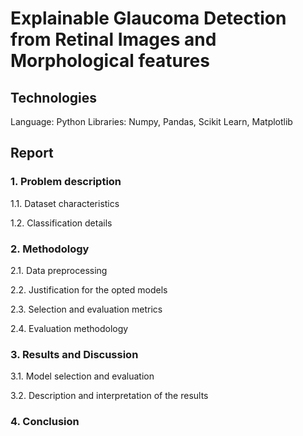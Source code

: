 # Explainable Glaucoma Detection from Retinal Images and Morphological features

## Technologies
Language: Python
Libraries: Numpy, Pandas, Scikit Learn, Matplotlib

## Report

### 1. Problem description 
1.1. Dataset characteristics

1.2. Classification details

### 2. Methodology 
2.1. Data preprocessing 

2.2. Justification for the opted models

2.3. Selection and evaluation metrics

2.4. Evaluation methodology

### 3. Results and Discussion
3.1. Model selection and evaluation

3.2. Description and interpretation of the results

### 4. Conclusion




